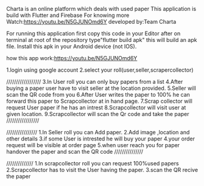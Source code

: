 Charta is an online platform which deals with used paper
This application is build with Flutter and Firebase
For knowing more Watch:https://youtu.be/N5GJUNOmd6Y
developed by:Team Charta


For running this application first copy this code in your Editor
after on terminal at root of the repository type"flutter build apk"
this will build an apk file.
Install this apk in your Android device (not IOS).


how this app work:https://youtu.be/N5GJUNOmd6Y

1.login using google account
2.select your roll(user,seller,scrapercollector)

//////////////////
3.In User roll you can only buy papers from a list
4.After buying a paper user have to visit seller at the location provided.
5.Seller will scan the QR code from you
6.After User writes the paper to 100% he can forward this paper to Scrapcollector at in hand page.
7.Scrap collector will request User paper if he has an intrest
8.Scrapcollector will visit user at given location.
9.Scrapcollector will scan the Qr code and take the paper
/////////////////

////////////////
1.In Seller roll you can Add paper.
2.Add image ,location and other details
3.if some User is intrested he will buy your paper
4.your order request will be visible at order page
5.when user reach you for paper handover the paper and scan the QR code
///////////////


//////////////
1.In scrapcollector roll you can request 100%used papers
2.Scrapcollector has to visit the User having the paper.
3.scan the QR recive the paper
